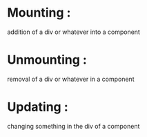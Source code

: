 # Mounting : 
addition of a div or whatever into a component 
# Unmounting : 
removal of a div or whatever in a component 
# Updating : 
changing something in the div of a component
